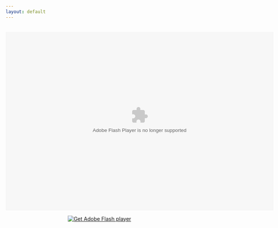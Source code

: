 ```yaml
---
layout: default
---
```

<title>Mirror's Edge 2D</title>
<div align="center">
<br />
<object align="middle" data="ME2D.swf" height="480" id="ME_2D" type="application/x-shockwave-flash" width="720"></object>
<div>
<p><span contenteditable="false" tabindex="-1"><a data-widget="image" href="http://www.adobe.com/go/getflashplayer"><img alt="Get Adobe Flash player" src="https://www.adobe.com/images/shared/download_buttons/get_flash_player.gif" /></a></span></p>
</div>
<param name="movie" value="ME2D.swf" /><param name="bgcolor" value="#999999" /><param name="FlashVars" value="var1=Hello&amp;var2=Goodbye" /><param name="allowscriptaccess" value="sameDomain" /><param name="wmode" value="low" />
